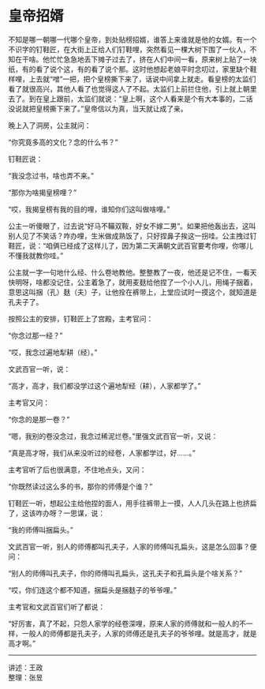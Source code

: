 # 皇帝招婿

不知是哪一朝哪一代哪个皇帝，到处贴榜招婿，谁答上来谁就是他的女婿。有一个不识字的钉鞋匠，在大街上正给人们钉鞋哩，突然看见一棵大树下围了一伙人，不知在干啥。他忙忙急急地丢下摊子过去了，挤在人们中间一看，原来树上贴了一块纸，有的看了说个这，有的看了说个那。这时他想起老娘平时念叨过，家里缺个鞋样哩，上去就“噌”一把，把个皇榜撕下来了，话说中间拿上就走。看皇榜的太监们看了就很高兴，其他人看了也觉得这人了不起。太监们上前拦住他，引上就上朝里去了。到在皇上跟前，太监们就说：“皇上啊，这个人看来是个有大本事的，二话没说就把皇榜撕下来了。”皇帝信以为真，当天就让成了亲。

晚上入了洞房，公主就问：

“你究竟多高的文化？念的什么书？”

钉鞋匠说：

“我没念过书，啥也弄不来。”

“那你为啥揭皇榜哩？”

“哎，我揭皇榜有我的目的哩，谁知你们这叫做啥哩。”

公主一听傻眼了，过去说“好马不鞴双鞍，好女不嫁二男”。如果把他轰出去，这叫别人见了不笑话？咋办哩，生米做成熟饭了，只好捏鼻子挨这一拐哇。公主拽过钉鞋匠，说：“咱俩已经成了这样儿了，因为第二天满朝文武百官要考你哩，你哪儿不懂我就教你哇。”

公主就一字一句地什么经、什么卷地教他。整整教了一夜，他还是记不住，一看天快明呀，啥都没记住，公主着急了，就用麦麸给他捏了一个小人儿，用绳子捆着，意思这叫捆（孔）麸（夫）子，让他拴在裤带上，上堂应试时一摸这个，就知道是孔夫子了。

按照公主的安排，钉鞋匠上了宫殿，主考官问：

“你念过那一经？”

“哎，我念过遍地犁耕（经）。”

文武百官一听，说：

“高才，高才，我们都没学过这个遍地犁经（耕），人家都学了。”

主考官又问：

“你念的是那一卷？”

“嗯，我别的卷没念过，我念过稀泥烂卷。”里强文武百官一听，又说：

“真是高才呀，我们从来没听过的经卷，人家都学过，好......。”

主考官听了后也很满意，不住地点头，又问：

“你既然读过这么多的书，那你的师傅是个谁？”

钉鞋匠一听，想起公主给他捏的面人，用手往裤带上一摸，人人几头在路上也挤扁了，这该咋办呀？一思谋，说：

“我的师傅叫捆扁头。”

文武百官一听，别人的师傅都叫孔夫子，人家的师傅叫孔扁头，这是怎么回事？便问：

“别人的师傅叫孔夫子，你的师傅叫孔扁头，这孔夫子和孔扁头是个啥关系？”

“哎，你们连这个都不知道，捆扁头是捆麸子的爷爷哩。”

主考官和文武百官们听了都说：

“好厉害，真了不起，只怨人家学的经卷深哩，原来人家的师傅就和一般人的不一样，一般人的师傅都是孔夫子，人家的师傅还是孔夫子的爷爷哩。就是高才，就是高才啊。”

---

讲述：王政  
整理：张昱
